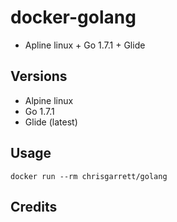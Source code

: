 # docker-golang

* Apline linux + Go 1.7.1 + Glide

## Versions
- Alpine linux
- Go 1.7.1
- Glide (latest)

## Usage

`docker run --rm chrisgarrett/golang`


## Credits
